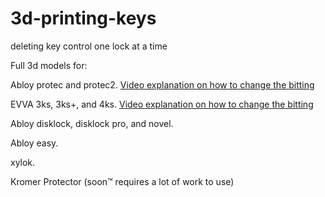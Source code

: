 # 3d-printing-keys
deleting key control one lock at a time


Full 3d models for: 

Abloy protec and protec2. [Video explanation on how to change the bitting](https://youtu.be/DdlPNktke2k)

EVVA 3ks, 3ks+, and 4ks. [Video explanation on how to change the bitting](https://youtu.be/aa3Vx-xxFg4)

Abloy disklock, disklock pro, and novel.

Abloy easy.

xylok.

Kromer Protector (soon™ requires a lot of work to use)

